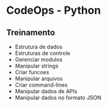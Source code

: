 <!DOCTYPE html>
<html>
   <h1> CodeOps - Python </h1>

   <h2> Treinamento </h2>
   <ul>
	<li> Estrutura de dados </li>
	<li> Estruturas de controle </li>
	<li> Gerenciar modulos </li>
	<li> Manipular strings </li>
	<li> Criar funcoes </li>
	<li> Manipular arquivos </li>
	<li> Criar command-lines </li>
	<li> Manipular dados de APIs </li>
	<li> Manipular dados no formato JSON </li>
  </ul>
